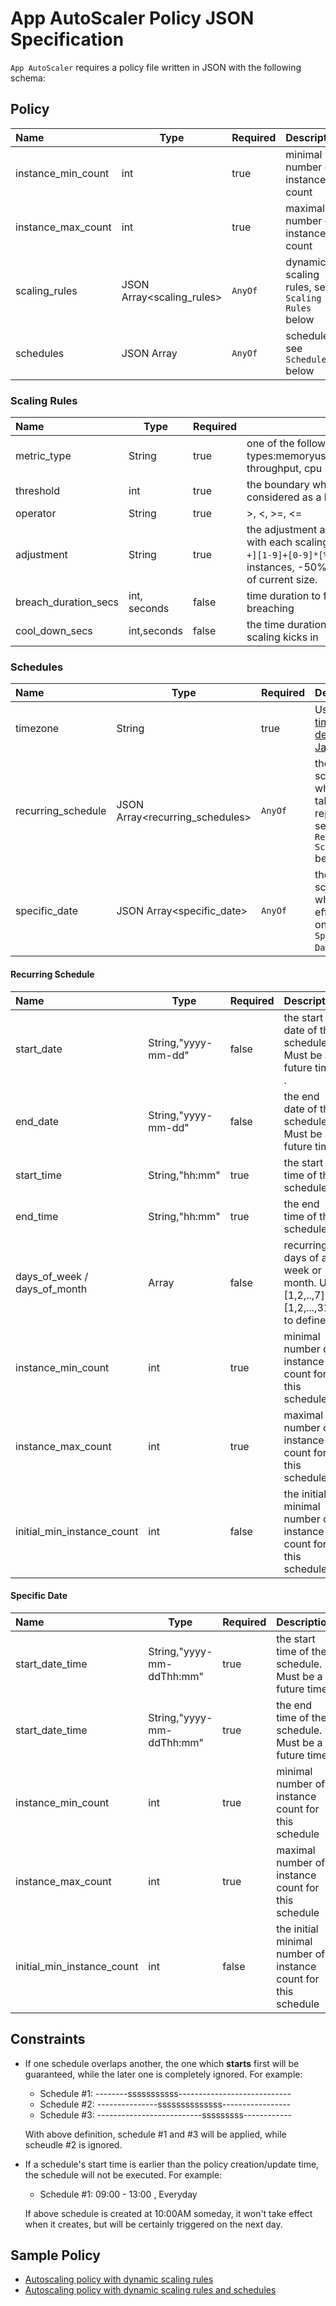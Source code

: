 # App AutoScaler Policy JSON Specification 

`App AutoScaler` requires a policy file written in JSON with the following schema: 

## Policy

| Name                                 | Type                   | Required | Description                                        |
|:-------------------------------------|------------------------|----------|----------------------------------------------------|
| instance_min_count                   | int                    | true     |minimal number of instance count                    |
| instance_max_count                   | int                    | true     |maximal number of instance count                    |
| scaling_rules                        | JSON Array<scaling_rules>   | `AnyOf`  |dynamic scaling rules, see `Scaling Rules ` below   |
| schedules                            | JSON Array<schedules>       | `AnyOf`  |scheduled, see `Schedules` below              |


### Scaling Rules 

| Name                 | Type         | Required|Description                                                                      |
|:---------------------|--------------|---------|---------------------------------------------------------------------------------|
| metric_type          | String       | true    |one of the following metric types:memoryused,memoryutil,responsetime, throughput, cpu|
| threshold            | int          | true    |the boundary when metric value exceeds is considered as a breach                 |
| operator             | String       | true    |>, <, >=, <=                                                                     |
| adjustment           | String       | true    |the adjustment approach for instance count with each scaling.  Support regex format `^[-+][1-9]+[0-9]*[%]?$`, i.e. +5 means adding 5 instances, -50% means shrinking to the half of current size.  |
| breach_duration_secs | int, seconds | false   |time duration to fire scaling event if it keeps breaching                        |
| cool_down_secs       | int,seconds  | false   |the time duration to wait before the next scaling kicks in                       |


### Schedules

| Name                                 | Type                      | Required|Description                                     |
|:-------------------------------------|---------------------------|---------|------------------------------------------------|
| timezone                             | String                    | true    |Using [timezone definition of Java][a]          |
| recurring_schedule                   | JSON Array<recurring_schedules>| `AnyOf`   |the schedules which will take effect repeatly, see `Recurring Schedule` below |
| specific_date                        | JSON Array<specific_date>      | `AnyOf`   |the schedules which take effect only once, see `Specific Date` below     |

#### Recurring Schedule 

| Name                                 | Type                | Required| Description                                                                             |
|:-------------------------------------|---------------------|---------|-----------------------------------------------------------------------------------------|
| start_date                           | String,"yyyy-mm-dd" | false   | the start date of the schedule. Must be a future time .                                 |
| end_date                             | String,"yyyy-mm-dd" | false   | the end date of the schedule. Must be a future time.                                    |
| start_time                           | String,"hh:mm"      | true    | the start time of the schedule                                                          |
| end_time                             | String,"hh:mm"      | true    | the end time of the schedule                                                            |
| days_of_week / days_of_month         | Array<int>          | false   | recurring days of a week or month. Use [1,2,..,7] or [1,2,...,31] to define it          |
| instance_min_count                   | int                 | true    | minimal number of instance count for this schedule                                      |
| instance_max_count                   | int                 | true    | maximal number of instance count for this schedule                                      |
| initial_min_instance_count           | int                 | false   | the initial minimal number of instance count for this schedule                          |

#### Specific Date 

| Name                                 | Type                       | Required| Description                                                                |
|:-------------------------------------|----------------------------|---------|----------------------------------------------------------------------------|
| start_date_time                      | String,"yyyy-mm-ddThh:mm"  | true    | the start time of the schedule. Must be a future time                      |
| start_date_time                      | String,"yyyy-mm-ddThh:mm"  | true    | the end time of the schedule. Must be a future time                        |
| instance_min_count                   | int                        | true    | minimal number of instance count for this schedule                         |
| instance_max_count                   | int                        | true    | maximal number of instance count for this schedule                         |
| initial_min_instance_count           | int                        | false   | the initial minimal number of instance count for this schedule             |

## Constraints

* If one schedule overlaps another, the one which **starts** first will be guaranteed, while the later one is completely ignored. For example: 

    - Schedule #1:  --------sssssssssss---------------------------- 
    - Schedule #2:  ---------------ssssssssssssss-----------------
    - Schedule #3:  --------------------------sssssssss------------     

    With above definition, schedule #1 and #3 will be applied, while scheudle #2 is ignored.

* If a schedule's start time is earlier than the policy creation/update time, the schedule will not be executed. For example: 

    - Schedule #1:  09:00 - 13:00 , Everyday
   
    If above schedule is created at 10:00AM someday, it won't take effect when it creates, but will be certainly triggered on the next day.  

## Sample Policy

* [Autoscaling policy with dynamic scaling rules][policy-dynamic]
* [Autoscaling policy with dynamic scaling rules and schedules][policy-all]


[a]:https://docs.oracle.com/javase/8/docs/api/java/util/TimeZone.html
[policy-dynamic]: /app-autoscaler/dynamicpolicy.json
[policy-all]: /app-autoscaler/fullpolicy.json
